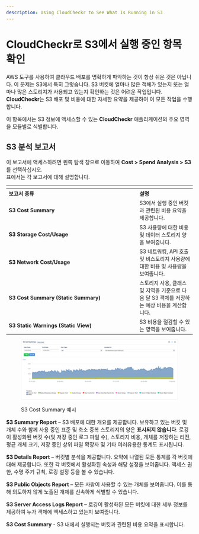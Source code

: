 ```yaml
---
description: Using CloudCheckr to See What Is Running in S3
---
```


# CloudCheckr로 S3에서 실행 중인 항목 확인

AWS 도구를 사용하여 클라우드 배포를 명확하게 파악하는 것이 항상 쉬운 것은 아닙니다. 이 문제는 S3에서 특히 그렇습니다. S3 버킷에 얼마나 많은 객체가 있는지 또는 얼마나 많은 스토리지가 사용되고 있는지 확인하는 것은 어려운 작업입니다. **CloudCheckr**는 S3 배포 및 비용에 대한 자세한 요약을 제공하여 이 모든 작업을 수행합니다.

이 항목에서는 S3 정보에 액세스할 수 있는 **CloudCheckr** 애플리케이션의 주요 영역을 모듈별로 식별합니다.

## S3 분석 보고서

이 보고서에 액세스하려면 왼쪽 탐색 창으로 이동하여 **Cost > Spend Analysis > S3**를 선택하십시오. \
표에서는 각 보고서에 대해 설명합니다.

<table data-header-hidden><thead><tr><th width="339"></th><th></th></tr></thead><tbody><tr><td><strong>보고서 종류</strong></td><td><strong>설명</strong></td></tr><tr><td><strong>S3 Cost Summary</strong></td><td>S3에서 실행 중인 버킷과 관련된 비용 요약을 제공합니다.</td></tr><tr><td><strong>S3 Storage Cost/Usage</strong></td><td>S3 사용량에 대한 비용 및 데이터 스토리지 양을 보여줍니다.</td></tr><tr><td><strong>S3 Network Cost/Usage</strong></td><td>S3 네트워킹, API 호출 및 비스토리지 사용량에 대한 비용 및 사용량을 보여줍니다.</td></tr><tr><td><strong>S3 Cost Summary (Static Summary)</strong></td><td>스토리지 사용, 클래스 및 지역을 기준으로 다음 달 S3 객체를 저장하는 예상 비용을 계산합니다.</td></tr><tr><td><strong>S3 Static Warnings (Static View)</strong></td><td>S3 비용을 절감할 수 있는 영역을 보여줍니다.</td></tr></tbody></table>

<figure><img src="../../.gitbook/assets/코스트타입.png" alt=""><figcaption><p>S3 Cost Summary 예시</p></figcaption></figure>

**S3 Summary Report** – S3 배포에 대한 개요를 제공합니다. 보유하고 있는 버킷 및 개체 수와 함께 사용 중인 표준 및 축소 중복 스토리지의 양은 **표시되지 않습니다**. 로깅이 활성화된 버킷 수(및 저장 중인 로그 파일 수), 스토리지 비용, 개체를 저장하는 리전, 평균 개체 크기, 저장 중인 상위 파일 확장자 및 기타 여러유용한 통계도 표시됩니다.

**S3 Details Report** – 버킷별 분석을 제공합니다. 요약에 나열된 모든 통계를 각 버킷에 대해 제공합니다. 또한 각 버킷에서 활성화된 속성과 해당 설정을 보여줍니다. 액세스 권한, 수명 주기 규칙, 로깅 설정 등을 볼 수 있습니다.

**S3 Public Objects Report** – 모든 사람이 사용할 수 있는 개체를 보여줍니다. 이를 통해 의도하지 않게 노출된 개체를 신속하게 식별할 수 있습니다.

**S3 Server Access Logs Report** – 로깅이 활성화된 모든 버킷에 대한 세부 정보를 제공하여 누가 객체에 액세스하고 있는지 보여줍니다.

**S3 Cost Summary** - S3 내에서 실행되는 버킷과 관련된 비용 요약을 표시합니다.
